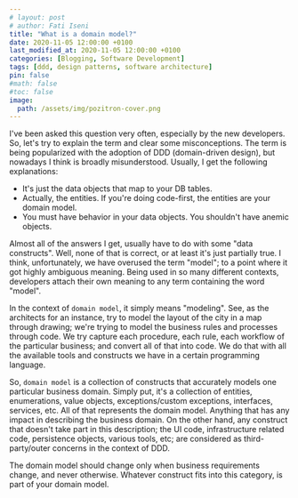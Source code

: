 ```yaml
---
# layout: post
# author: Fati Iseni
title: "What is a domain model?"
date: 2020-11-05 12:00:00 +0100
last_modified_at: 2020-11-05 12:00:00 +0100
categories: [Blogging, Software Development]
tags: [ddd, design patterns, software architecture]
pin: false
#math: false
#toc: false
image:
  path: /assets/img/pozitron-cover.png
---
```

I've been asked this question very often, especially by the new developers. So, let's try to explain the term and clear some misconceptions.
The term is being popularized with the adoption of DDD (domain-driven design), but nowadays I think is broadly misunderstood. Usually, I get the following explanations:
- It's just the data objects that map to your DB tables.
- Actually, the entities. If you're doing code-first, the entities are your domain model.
- You must have behavior in your data objects. You shouldn't have anemic objects.

Almost all of the answers I get, usually have to do with some "data constructs". Well, none of that is correct, or at least it's just partially true.
I think, unfortunately, we have overused the term "model"; to a point where it got highly ambiguous meaning. Being used in so many different contexts, developers attach their own meaning to any term containing the word "model".

In the context of `domain model`, it simply means "modeling". See, as the architects for an instance, try to model the layout of the city in a map through drawing; we're trying to model the business rules and processes through code. We try capture each procedure, each rule, each workflow of the particular business; and convert all of that into code. We do that with all the available tools and constructs we have in a certain programming language.

So, `domain model` is a collection of constructs that accurately models one particular business domain. Simply put, it's a collection of entities, enumerations, value objects, exceptions/custom exceptions, interfaces, services, etc. All of that represents the domain model. Anything that has any impact in describing the business domain. On the other hand, any construct that doesn't take part in this description; the UI code, infrastructure related code, persistence objects, various tools, etc; are considered as third-party/outer concerns in the context of DDD.

The domain model should change only when business requirements change, and never otherwise. Whatever construct fits into this category, is part of your domain model.

